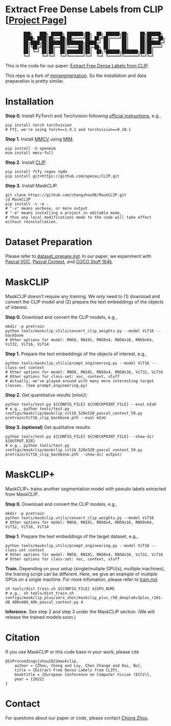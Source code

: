 # Extract Free Dense Labels from CLIP [[Project Page](https://www.mmlab-ntu.com/project/maskclip/)]
```
        ███╗   ███╗ █████╗ ███████╗██╗  ██╗ ██████╗██╗     ██╗██████╗
        ████╗ ████║██╔══██╗██╔════╝██║ ██╔╝██╔════╝██║     ██║██╔══██╗
        ██╔████╔██║███████║███████╗█████╔╝ ██║     ██║     ██║██████╔╝
        ██║╚██╔╝██║██╔══██║╚════██║██╔═██╗ ██║     ██║     ██║██╔═══╝
        ██║ ╚═╝ ██║██║  ██║███████║██║  ██╗╚██████╗███████╗██║██║
        ╚═╝     ╚═╝╚═╝  ╚═╝╚══════╝╚═╝  ╚═╝ ╚═════╝╚══════╝╚═╝╚═╝
```
This is the code for our paper: [Extract Free Dense Labels from CLIP](https://arxiv.org/abs/2112.01071).

This repo is a fork of [mmsegmentation](https://github.com/open-mmlab/mmsegmentation). So the installation and data preparation is pretty similar.

# Installation
**Step 0.** Install PyTorch and Torchvision following [official instructions](https://pytorch.org/get-started/locally/), e.g.,

```shell
pip install torch torchvision
# FYI, we're using torch==1.9.1 and torchvision==0.10.1
```

**Step 1.** Install [MMCV](https://github.com/open-mmlab/mmcv) using [MIM](https://github.com/open-mmlab/mim).
```shell
pip install -U openmim
mim install mmcv-full
```

**Step 2.** Install [CLIP](https://github.com/openai/CLIP).
```shell
pip install ftfy regex tqdm
pip install git+https://github.com/openai/CLIP.git
```

**Step 3.** Install MaskCLIP.
```shell
git clone https://github.com/chongzhou96/MaskCLIP.git
cd MaskCLIP
pip install -v -e .
# "-v" means verbose, or more output
# "-e" means installing a project in editable mode,
# thus any local modifications made to the code will take effect without reinstallation.
```

# Dataset Preparation
Please refer to [dataset_prepare.md](docs/en/dataset_prepare.md#prepare-datasets). In our paper, we experiment with [Pascal VOC](docs/en/dataset_prepare.md#pascal-voc), [Pascal Context](docs/en/dataset_prepare.md#pascal-context), and [COCO Stuff 164k](docs/en/dataset_prepare.md#coco-stuff-164k).

# MaskCLIP
MaskCLIP doesn't require any training. We only need to (1) download and convert the CLIP model and (2) prepare the text embeddings of the objects of interest.

**Step 0.** Download and convert the CLIP models, e.g.,
```shell
mkdir -p pretrain
python tools/maskclip_utils/convert_clip_weights.py --model ViT16 --backbone
# Other options for model: RN50, RN101, RN50x4, RN50x16, RN50x64, ViT32, ViT16, ViT14
```

**Step 1.** Prepare the text embeddings of the objects of interest, e.g.,
```shell
python tools/maskclip_utils/prompt_engineering.py --model ViT16 --class-set context
# Other options for model: RN50, RN101, RN50x4, RN50x16, ViT32, ViT16
# Other options for class-set: voc, context, stuff
# Actually, we've played around with many more interesting target classes. (See prompt_engineering.py)
```

**Step 2.** Get quantitative results (mIoU):
```shell
python tools/test.py ${CONFIG_FILE} ${CHECKPOINT_FILE} --eval mIoU
# e.g., python tools/test.py configs/maskclip/maskclip_vit16_520x520_pascal_context_59.py pretrain/ViT16_clip_backbone.pth --eval mIoU
```

**Step 3. (optional)** Get qualitative results:
```shell
python tools/test.py ${CONFIG_FILE} ${CHECKPOINT_FILE} --show-dir ${OUTPUT_DIR}
# e.g., python tools/test.py configs/maskclip/maskclip_vit16_520x520_pascal_context_59.py pretrain/ViT16_clip_backbone.pth --show-dir output/
```

# MaskCLIP+
MaskCLIP+ trains another segmentation model with pseudo labels extracted from MaskCLIP.

**Step 0.** Download and convert the CLIP models, e.g.,
```shell
mkdir -p pretrain
python tools/maskclip_utils/convert_clip_weights.py --model ViT16
# Other options for model: RN50, RN101, RN50x4, RN50x16, RN50x64, ViT32, ViT16, ViT14
```

**Step 1.** Prepare the text embeddings of the target dataset, e.g.,
```shell
python tools/maskclip_utils/prompt_engineering.py --model ViT16 --class-set context
# Other options for model: RN50, RN101, RN50x4, RN50x16, ViT32, ViT16
# Other options for class-set: voc, context, stuff
```

**Train.** Depending on your setup (single/mutiple GPU(s), multiple machines), the training script can be different. Here, we give an example of multiple GPUs on a single machine. For more infomation, please refer to [train.md](docs/en/train.md).
```shell
sh tools/dist_train.sh ${CONFIG_FILE} ${GPU_NUM}
# e.g., sh tools/dist_train.sh configs/maskclip_plus/zero_shot/maskclip_plus_r50_deeplabv3plus_r101-d8_480x480_40k_pascal_context.py 4
```

**Inference.** See step 2 and step 3 under the MaskCLIP section. (We will release the trained models soon.)


# Citation
If you use MaskCLIP or this code base in your work, please cite
```
@InProceedings{zhou2022maskclip,
    author = {Zhou, Chong and Loy, Chen Change and Dai, Bo},
    title = {Extract Free Dense Labels from CLIP},
    booktitle = {European Conference on Computer Vision (ECCV)},
    year = {2022}
}
```

# Contact
For questions about our paper or code, please contact [Chong Zhou](mailto:chong033@ntu.edu.sg).